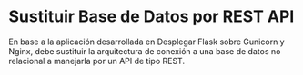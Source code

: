 # Sustituir Base de Datos por REST API

En base a la aplicación desarrollada en Desplegar Flask sobre Gunicorn y Nginx, debe sustituir la arquitectura de conexión a una base de datos no relacional a manejarla por un API de tipo REST.
